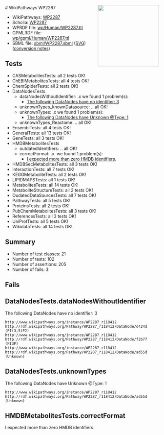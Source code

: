 <img style="float: right; width: 200px" src="../logo.png" />
# WikiPathways WP2287

* WikiPathways: [WP2287](https://identifiers.org/wikipathways:WP2287)
* Scholia: [WP2287](https://scholia.toolforge.org/wikipathways/WP2287)
* WPRDF file: [wp/Human/WP2287.ttl](../wp/Human/WP2287.ttl)
* GPMLRDF file: [wp/gpml/Human/WP2287.ttl](../wp/gpml/Human/WP2287.ttl)
* SBML file: [sbml/WP2287.sbml](../sbml/WP2287.sbml) ([SVG](../sbml/WP2287.svg)) ([conversion notes](../sbml/WP2287.txt))

## Tests
* CASMetabolitesTests: all 2 tests OK!
* ChEBIMetabolitesTests: all 4 tests OK!
* ChemSpiderTests: all 2 tests OK!
* DataNodesTests
    * dataNodesWithoutIdentifier: .x we found 1 problem(s):
        * [The following DataNodes have no identifier: 3](#d2d32fa2)
    * unknownTypes_knownDatasource: .. all OK!
    * unknownTypes: .x we found 1 problem(s):
        * [The following DataNodes have Unknown @Type: 1](#839973df)
    * unknownTypes_Reactome: .. all OK!
* EnsemblTests: all 4 tests OK!
* GeneralTests: all 13 tests OK!
* GeneTests: all 3 tests OK!
* HMDBMetabolitesTests
    * outdatedIdentifiers: .. all OK!
    * correctFormat: .x. we found 1 problem(s):
        * [I expected more than zero HMDB identifiers.](#ad154c1e)
* HMDBSecMetabolitesTests: all 3 tests OK!
* InteractionTests: all 7 tests OK!
* KEGGMetaboliteTests: all 2 tests OK!
* LIPIDMAPSTests: all 1 tests OK!
* MetabolitesTests: all 14 tests OK!
* MetaboliteStructureTests: all 2 tests OK!
* OudatedDataSourcesTests: all 7 tests OK!
* PathwayTests: all 5 tests OK!
* ProteinsTests: all 2 tests OK!
* PubChemMetabolitesTests: all 3 tests OK!
* ReferencesTests: all 3 tests OK!
* UniProtTests: all 5 tests OK!
* WikidataTests: all 14 tests OK!


## Summary

* Number of test classes: 21
* Number of tests: 102
* Number of assertions: 205
* Number of fails: 3

## Fails

<a name="d2d32fa2" />

## DataNodesTests.dataNodesWithoutIdentifier

The following DataNodes have no identifier: 3
```
http://www.wikipathways.org/instance/WP2287_r118412 http://rdf.wikipathways.org/Pathway/WP2287_r118412/DataNode/d424d (PI(3,5)P2)
http://www.wikipathways.org/instance/WP2287_r118412 http://rdf.wikipathways.org/Pathway/WP2287_r118412/DataNode/f2b77 (PI3P)
http://www.wikipathways.org/instance/WP2287_r118412 http://rdf.wikipathways.org/Pathway/WP2287_r118412/DataNode/ad55d (Unknown)
```

<a name="839973df" />

## DataNodesTests.unknownTypes

The following DataNodes have Unknown @Type: 1
```
http://www.wikipathways.org/instance/WP2287_r118412 http://rdf.wikipathways.org/Pathway/WP2287_r118412/DataNode/ad55d (Unknown)
```

<a name="ad154c1e" />

## HMDBMetabolitesTests.correctFormat

I expected more than zero HMDB identifiers.
